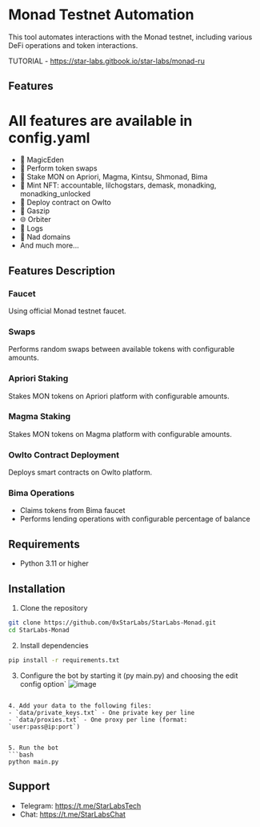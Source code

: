 # Monad Testnet Automation

This tool automates interactions with the Monad testnet, including various DeFi operations and token interactions.

TUTORIAL - https://star-labs.gitbook.io/star-labs/monad-ru

## Features
# All features are available in config.yaml
- 💎 MagicEden
- 💱 Perform token swaps
- 🏦 Stake MON on Apriori, Magma, Kintsu, Shmonad, Bima
- 📄 Mint NFT: accountable, lilchogstars, demask, monadking, monadking_unlocked
- 🦉 Deploy contract on Owlto
- 🌋 Gaszip
- 🌐 Orbiter
- 📄 Logs
- 📄 Nad domains
- And much more...

## Features Description

### Faucet
Using official Monad testnet faucet.

### Swaps
Performs random swaps between available tokens with configurable amounts.

### Apriori Staking
Stakes MON tokens on Apriori platform with configurable amounts.

### Magma Staking
Stakes MON tokens on Magma platform with configurable amounts.

### Owlto Contract Deployment
Deploys smart contracts on Owlto platform.

### Bima Operations
- Claims tokens from Bima faucet
- Performs lending operations with configurable percentage of balance

## Requirements
- Python 3.11 or higher

## Installation

1. Clone the repository
```bash
git clone https://github.com/0xStarLabs/StarLabs-Monad.git
cd StarLabs-Monad
```

2. Install dependencies
```bash
pip install -r requirements.txt
```

3. Configure the bot by starting it (py main.py) and choosing the edit config option`
![image](https://github.com/user-attachments/assets/0d887865-049b-4804-9e11-ffc80ae21ce3)

```

4. Add your data to the following files:
- `data/private_keys.txt` - One private key per line
- `data/proxies.txt` - One proxy per line (format: `user:pass@ip:port`)


5. Run the bot
```bash
python main.py
```

## Support
- Telegram: https://t.me/StarLabsTech
- Chat: https://t.me/StarLabsChat
